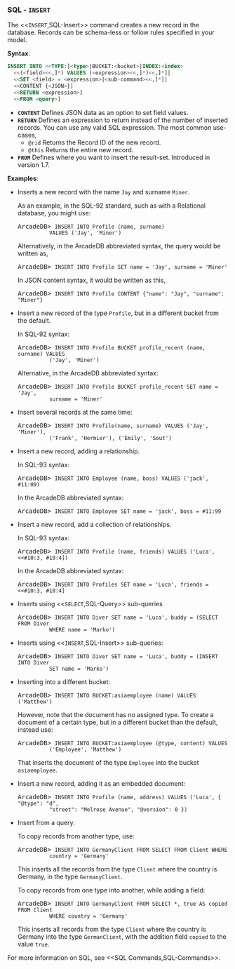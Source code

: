 
### SQL - `INSERT`

The <<`INSERT`,SQL-Insert>> command creates a new record in the database.  Records can be schema-less or follow rules specified in your model.

**Syntax**:

```sql
INSERT INTO <<TYPE:]<type>|BUCKET:<bucket>|INDEX:<index>
  <<(<field><<,]*) VALUES (<expression><<,]*)<<,]*]|
  <<SET <field> = <expression>|<sub-command><<,]*]|
  <<CONTENT {<JSON>}]
  <<RETURN <expression>] 
  <<FROM <query>]
```

- **`CONTENT`** Defines JSON data as an option to set field values.
- **`RETURN`** Defines an expression to return instead of the number of inserted records.  You can use any valid SQL expression.  The most common use-cases,
  - `@rid` Returns the Record ID of the new record.
  - `@this` Returns the entire new record.
- **`FROM`** Defines where you want to insert the result-set.  Introduced in version 1.7.

**Examples**:

- Inserts a new record with the name `Jay` and surname `Miner`.

  As an example, in the SQL-92 standard, such as with a Relational database, you might use:

  <pre>
  ArcadeDB> <code type="lang-sql userinput">INSERT INTO Profile (name, surname) 
            VALUES ('Jay', 'Miner')</code>
  </pre>

  Alternatively, in the ArcadeDB abbreviated syntax, the query would be written as,

  <pre>
  ArcadeDB> <code type="lang-sql userinput">INSERT INTO Profile SET name = 'Jay', surname = 'Miner'</code>
  </pre>

  In JSON content syntax, it would be written as this,

  <pre>
  ArcadeDB> <code type="lang-sql userinput">INSERT INTO Profile CONTENT {"name": "Jay", "surname": "Miner"}</code>
  </pre>

- Insert a new record of the type `Profile`, but in a different bucket from the default.  

  In SQL-92 syntax:

  <pre>
  ArcadeDB> <code type="lang-sql userinput">INSERT INTO Profile BUCKET profile_recent (name, surname) VALUES 
            ('Jay', 'Miner')</code>
  </pre>

  Alternative, in the ArcadeDB abbreviated syntax:

  <pre>
  ArcadeDB> <code type="lang-sql userinput">INSERT INTO Profile BUCKET profile_recent SET name = 'Jay', 
            surname = 'Miner'</code>
  </pre>

- Insert several records at the same time:

  <pre>
  ArcadeDB> <code type="lang-sql userinput">INSERT INTO Profile(name, surname) VALUES ('Jay', 'Miner'), 
            ('Frank', 'Hermier'), ('Emily', 'Sout')</code>
  </pre>

- Insert a new record, adding a relationship.

  In SQL-93 syntax:

  <pre>
  ArcadeDB> <code type="lang-sql userinput">INSERT INTO Employee (name, boss) VALUES ('jack', #11:09)</code>
  </pre>

  In the ArcadeDB abbreviated syntax:

  <pre>
  ArcadeDB> <code type="lang-sql userinput">INSERT INTO Employee SET name = 'jack', boss = #11:99</code>
  </pre>

- Insert a new record, add a collection of relationships.

  In SQL-93 syntax:

  <pre>
  ArcadeDB> <code type="lang-sql userinput">INSERT INTO Profile (name, friends) VALUES ('Luca', <<#10:3, #10:4])</code>
  </pre>

  In the ArcadeDB abbreviated syntax:

  <pre>
  ArcadeDB> <code type="lang-sql userinput">INSERT INTO Profiles SET name = 'Luca', friends = <<#10:3, #10:4]</code>
  </pre>

- Inserts using <<`SELECT`,SQL-Query>> sub-queries

  <pre>
  ArcadeDB> <code type="lang-sql userinput">INSERT INTO Diver SET name = 'Luca', buddy = (SELECT FROM Diver 
            WHERE name = 'Marko')</code>
  </pre>

- Inserts using <<`INSERT`,SQL-Insert>> sub-queries:

  <pre>
  ArcadeDB> <code type="lang-sql userinput">INSERT INTO Diver SET name = 'Luca', buddy = (INSERT INTO Diver 
            SET name = 'Marko')</code>
  </pre>

- Inserting into a different bucket:

  <pre>
  ArcadeDB> <code type="lang-sql userinput">INSERT INTO BUCKET:asiaemployee (name) VALUES ('Matthew')</code>
  </pre>

  However, note that the document has no assigned type.  To create a document of a certain type, but in a different bucket than the default, instead use:

  <pre>
  ArcadeDB> <code type="lang-sql userinput">INSERT INTO BUCKET:asiaemployee (@type, content) VALUES 
            ('Employee', 'Matthew')</code>
  </pre>

  That inserts the document of the type `Employee` into the bucket `asiaemployee`.

- Insert a new record, adding it as an embedded document:

  <pre>
  ArcadeDB> <code type="lang-sql userinput">INSERT INTO Profile (name, address) VALUES ('Luca', { "@type": "d", 
            "street": "Melrose Avenue", "@version": 0 })</code>
  </pre>

- Insert from a query.

  To copy records from another type, use:

  <pre>
  ArcadeDB> <code type="lang-sql userinput">INSERT INTO GermanyClient FROM SELECT FROM Client WHERE 
            country = 'Germany'</code>
  </pre>

  This inserts all the records from the type `Client` where the country is Germany, in the type `GermanyClient`.

  To copy records from one type into another, while adding a field:

  <pre>
  ArcadeDB> <code type="lang-sql userinput">INSERT INTO GermanyClient FROM SELECT *, true AS copied FROM Client 
            WHERE country = 'Germany'</code>
  </pre>

  This inserts all records from the type `Client` where the country is Germany into the type `GermanClient`, with the addition field `copied` to the value `true`.

For more information on SQL, see <<SQL Commands,SQL-Commands>>.
